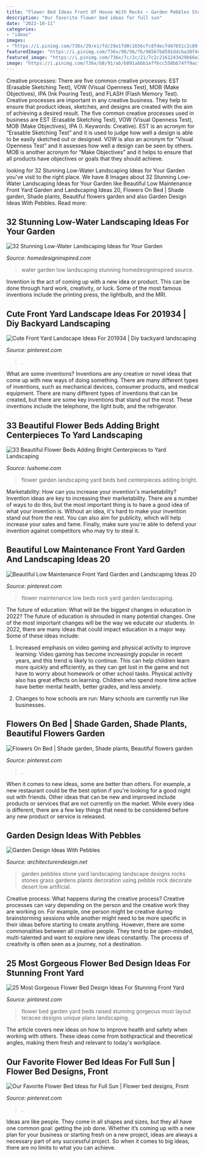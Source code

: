 ```yaml
---
title: "Flower Bed Ideas Front Of House With Rocks ~ Garden Pebbles Stone Yard Landscaping Landscape Designs Rocks Stones Grass Gardens Plants Decoration Using Pebble Rock Decorate Desert Low Artificial"
description: "Our favorite flower bed ideas for full sun"
date: "2022-10-11"
categories:
- "ideas"
images:
- "https://i.pinimg.com/736x/29/e1/fd/29e1fd0c1656cfc8fdecfd47651c2c89.jpg"
featuredImage: "https://i.pinimg.com/736x/98/56/7b/98567bd591ddcba38f4c786d9f3df377.jpg"
featured_image: "https://i.pinimg.com/736x/7c/2c/21/7c2c2161243429b66e2e09a872d98ed9.jpg"
image: "https://i.pinimg.com/736x/b8/91/ab/b891abbb1eff6cc558bb74ff9acf1d26.jpg"
---
```



Creative processes: There are five common creative processes: EST (Erasable Sketching Test), VOW (Visual Openness Test), MOB (Make Objectives), IPA (Ink Pouring Test), and FLASH (Flash Memory Test).
Creative processes are important in any creative business. They help to ensure that product ideas, sketches, and designs are created with the aim of achieving a desired result. The five common creative processes used in business are EST (Erasable Sketching Test), VOW (Visual Openness Test), MOB (Make Objectives), IPA (I. Keywords: Creative).
 EST is an acronym for “Erasable Sketching Test” and it is used to judge how well a design is able to be easily sketched out or designed. VOW is also an acronym for “Visual Openness Test” and it assesses how well a design can be seen by others. MOB is another acronym for “Make Objectives” and it helps to ensure that all products have objectives or goals that they should achieve.

	

		
looking for 32 Stunning Low-Water Landscaping Ideas for Your Garden you've visit to the right place. We have 8 Images about 32 Stunning Low-Water Landscaping Ideas for Your Garden like Beautiful Low Maintenance Front Yard Garden and Landscaping Ideas 20, Flowers On Bed | Shade garden, Shade plants, Beautiful flowers garden and also Garden Design Ideas With Pebbles. Read more:
		
    
## 32 Stunning Low-Water Landscaping Ideas For Your Garden

<img loading=lazy src="http://www.homedesigninspired.com/wp-content/uploads/2016/05/HDI_Water_Free_Garden_011.jpg" onerror="this.onerror=null;this.src='https://tse1.mm.bing.net/th?id=OIP.rUJz0qHAjF7DE8DlP03NXwHaKi&amp;pid=15.1';" alt="32 Stunning Low-Water Landscaping Ideas for Your Garden">

_Source: homedesigninspired.com_

>water garden low landscaping stunning homedesigninspired source. 

	

Invention is the act of coming up with a new idea or product. This can be done through hard work, creativity, or luck. Some of the most famous inventions include the printing press, the lightbulb, and the MRI.

    
## Cute Front Yard Landscape Ideas For 201934 | Diy Backyard Landscaping

<img loading=lazy src="https://i.pinimg.com/736x/7c/2c/21/7c2c2161243429b66e2e09a872d98ed9.jpg" onerror="this.onerror=null;this.src='https://tse4.mm.bing.net/th?id=OIP.0lC5EUbGr1Ye_UnPEx_1KwHaJ4&amp;pid=15.1';" alt="Cute Front Yard Landscape Ideas For 201934 | Diy backyard landscaping">

_Source: pinterest.com_

>. 

	

What are some inventions?
Inventions are any creative or novel ideas that come up with new ways of doing something. There are many different types of inventions, such as mechanical devices, consumer products, and medical equipment. 
There are many different types of inventions that can be created, but there are some key inventions that stand out the most. These inventions include the telephone, the light bulb, and the refrigerator.

    
## 33 Beautiful Flower Beds Adding Bright Centerpieces To Yard Landscaping

<img loading=lazy src="https://www.lushome.com/wp-content/uploads/2013/11/flower-beds-backyard-landscaping-ideas-garden-design-24.jpg" onerror="this.onerror=null;this.src='https://tse4.mm.bing.net/th?id=OIP.SHbrf04wzEreUoxZymBPZAHaFj&amp;pid=15.1';" alt="33 Beautiful Flower Beds Adding Bright Centerpieces to Yard Landscaping">

_Source: lushome.com_

>flower garden landscaping yard beds bed centerpieces adding bright. 

	

Marketability: How can you increase your invention's marketability?
Invention ideas are key to increasing their marketability. There are a number of ways to do this, but the most important thing is to have a good idea of what your invention is. Without an idea, it's hard to make your invention stand out from the rest. You can also aim for publicity, which will help increase your sales and fame. Finally, make sure you're able to defend your invention against competitors who may try to steal it.

    
## Beautiful Low Maintenance Front Yard Garden And Landscaping Ideas 20

<img loading=lazy src="https://i.pinimg.com/736x/b8/91/ab/b891abbb1eff6cc558bb74ff9acf1d26.jpg" onerror="this.onerror=null;this.src='https://tse1.mm.bing.net/th?id=OIP.MDFxE5kMZ2uh2d8v_jh7NwHaLF&amp;pid=15.1';" alt="Beautiful Low Maintenance Front Yard Garden and Landscaping Ideas 20">

_Source: pinterest.com_

>flower maintenance low beds rock yard garden landscaping. 

	

The future of education: What will be the biggest changes in education in 2022?
The future of education is shrouded in many potential changes. One of the most important changes will be the way we educate our students. In 2022, there are many ideas that could impact education in a major way. Some of these ideas include: 
1) Increased emphasis on video gaming and physical activity to improve learning: Video gaming has become increasingly popular in recent years, and this trend is likely to continue. This can help children learn more quickly and efficiently, as they can get lost in the game and not have to worry about homework or other school tasks. Physical activity also has great effects on learning. Children who spend more time active have better mental health, better grades, and less anxiety. 

2) Changes to how schools are run: Many schools are currently run like businesses.

    
## Flowers On Bed | Shade Garden, Shade Plants, Beautiful Flowers Garden

<img loading=lazy src="https://i.pinimg.com/736x/98/56/7b/98567bd591ddcba38f4c786d9f3df377.jpg" onerror="this.onerror=null;this.src='https://tse3.mm.bing.net/th?id=OIP.N3DKI0lCwHpRGAtBgtT5oAHaLG&amp;pid=15.1';" alt="Flowers On Bed | Shade garden, Shade plants, Beautiful flowers garden">

_Source: pinterest.com_

>. 

	

When it comes to new ideas, some are better than others. For example, a new restaurant could be the best option if you're looking for a good night out with friends. Other ideas that can be new and improved include products or services that are not currently on the market. While every idea is different, there are a few key things that need to be considered before any new product or service is released.

    
## Garden Design Ideas With Pebbles

<img loading=lazy src="http://cdn.architecturendesign.net/wp-content/uploads/2016/01/AD-Garden-Ideas-With-Pebbles-25.jpg" onerror="this.onerror=null;this.src='https://tse4.mm.bing.net/th?id=OIP.z_ad3-azRuPgjyn3Prf_fQHaLD&amp;pid=15.1';" alt="Garden Design Ideas With Pebbles">

_Source: architecturendesign.net_

>garden pebbles stone yard landscaping landscape designs rocks stones grass gardens plants decoration using pebble rock decorate desert low artificial. 

	

Creative process: What happens during the creative process?
Creative processes can vary depending on the person and the creative work they are working on. For example, one person might be creative during brainstorming sessions while another might need to be more specific in their ideas before starting to create anything. However, there are some commonalities between all creative people. They tend to be open-minded, multi-talented and want to explore new ideas constantly. The process of creativity is often seen as a journey, not a destination.

    
## 25 Most Gorgeous Flower Bed Design Ideas For Stunning Front Yard

<img loading=lazy src="https://i.pinimg.com/736x/29/e1/fd/29e1fd0c1656cfc8fdecfd47651c2c89.jpg" onerror="this.onerror=null;this.src='https://tse2.mm.bing.net/th?id=OIP.2E-CXl9CxXv7Iqp7xZpOUAHaFj&amp;pid=15.1';" alt="25 Most Gorgeous Flower Bed Design Ideas For Stunning Front Yard">

_Source: pinterest.com_

>flower bed garden yard beds raised stunning gorgeous most layout teracee designs unique plans landscaping. 

	

The article covers new ideas on how to improve health and safety when working with others. These ideas come from bothpractical and theoretical angles, making them fresh and relevant to today's workplace.

    
## Our Favorite Flower Bed Ideas For Full Sun | Flower Bed Designs, Front

<img loading=lazy src="https://i.pinimg.com/736x/91/dc/12/91dc120573e220ac275b391fa540135b.jpg" onerror="this.onerror=null;this.src='https://tse4.mm.bing.net/th?id=OIP.vHNa2pNzQqL4-YwVqlCv1AHaLH&amp;pid=15.1';" alt="Our Favorite Flower Bed Ideas for Full Sun | Flower bed designs, Front">

_Source: pinterest.com_

>. 

	

Ideas are like people. They come in all shapes and sizes, but they all have one common goal: getting the job done. Whether it’s coming up with a new plan for your business or starting fresh on a new project, ideas are always a necessary part of any successful project. So when it comes to big ideas, there are no limits to what you can achieve.

